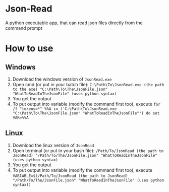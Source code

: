 # Json-Read
A python executable app, that can read json files directly from the command prompt

# How to use
## Windows
1. Download the windows version of `JsonRead.exe`
2. Open cmd (or put in your batch file): `C:\Path\To\JsonRead.exe (the path to the exe) "C:\Path\To\The\JsonFile.json" "WhatToReadInTheJsonFile" (uses python syntax)`
3. You get the output
4. To put output into variable (modify the command first too), execute `for /f "tokens=*" %%A in ('C:\Path\To\JsonRead.exe "C:\Path\To\The\JsonFile.json" "WhatToReadInTheJsonFile"') do set VAR=%%A`

## Linux
1. Download the linux version of `JsonRead`
2. Open terminal (or put in your bash file): `/Path/To/JsonRead (the path to JsonRead) "/Path/To/The/JsonFile.json" "WhatToReadInTheJsonFile" (uses python syntax)`
3. You get the output
4. To put output into variable (modify the command first too), execute `VARIABLE=$(/Path/To/JsonRead (the path to JsonRead) "/Path/To/The/JsonFile.json" "WhatToReadInTheJsonFile" (uses python syntax))`
